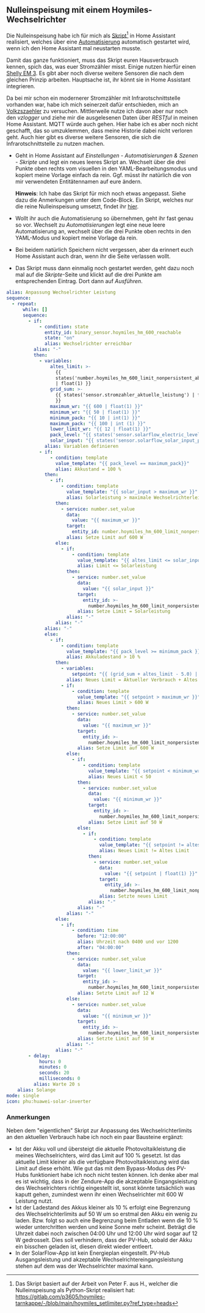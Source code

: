 ## Nulleinspeisung mit einem Hoymiles-Wechselrichter
Die Nulleinspeisung habe ich für mich als [Skript](script.yaml)[^1] in Home Assistant realisiert, welches über eine [Automatisierung](automation.yaml) automatisch gestartet wird, wenn ich den Home Assistant mal neustarten musste.

Damit das ganze funktioniert, muss das Skript euren Hausverbrauch kennen, spich das, was euer Stromzähler misst. Einige nutzen hierfür einen [Shelly EM 3](https://www.shelly.com/de/products/shop/shelly-3em-1). Es gibt aber noch diverse weitere Sensoren die nach dem gleichen Prinzip arbeiten. Hauptsache ist, ihr könnt sie in Home Assistant integrieren.

Da bei mir schon ein modernerer Stromzähler mit Infrarotschnittstelle vorhanden war, habe ich mich seinerzeit dafür entschieden, mich an [Volkzszaehler](https://wiki.volkszaehler.org/) zu versuchen. Mittlerweile nutze ich davon aber nur noch den _vzlogger_ und ziehe mir die ausgelesenen Daten über _RESTful_ in meinen Home Assistant. MQTT würde auch gehen. Hier habe ich es aber noch nicht geschafft, das so umzuklemmen, dass meine Historie dabei nicht verloren geht. Auch hier gibt es diverse weitere Sensoren, die sich die Infrarotschnittstelle zu nutzen machen.
+ Geht in Home Assistant auf _Einstellungen_ - _Automatisierungen & Szenen_ - _Skripte_ und legt ein neues leeres Skript an. Wechselt über die drei Punkte oben rechts vom visuellen in den YAML-Bearbeitungsmodus und kopiert meine Vorlage einfach da rein. Ggf. müsst ihr natürlich die von mir verwendeten Entitätennamen auf eure ändern.
  
  **Hinweis**: Ich habe das Skript für mich noch etwas angepasst. Siehe dazu die Anmerkungen unter dem Code-Block. Ein Skript, welches nur die reine Nulleinspeisung umsetzt, findet ihr [hier](script_nur_nulleinspeisung.yaml).
+ Wollt ihr auch die Automatisierung so übernehmen, geht ihr fast genau so vor. Wechselt zu _Automatisierungen_ legt eine neue leere Automatisierung an, wechselt über die drei Punkte oben rechts in den YAML-Modus und kopiert meine Vorlage da rein.
+ Bei beidem natürlich Speichern nicht vergessen, aber da erinnert euch Home Assistant auch dran, wenn ihr die Seite verlassen wollt.
+ Das Skript muss dann einmalig noch gestartet werden, geht dazu noch mal auf die _Skripte_-Seite und klickt auf die drei Punkte am entsprechenden Eintrag. Dort dann auf _Ausführen_.
```yaml
alias: Anpassung Wechselrichter Leistung
sequence:
  - repeat:
      while: []
      sequence:
        - if:
            - condition: state
              entity_id: binary_sensor.hoymiles_hm_600_reachable
              state: "on"
              alias: Wechselrichter erreichbar
          alias: "-"
          then:
            - variables:
                altes_limit: >-
                  {{
                  states('number.hoymiles_hm_600_limit_nonpersistent_absolute')
                  | float(1) }}
                grid_sum: >-
                  {{ states('sensor.stromzahler_aktuelle_leistung') | float(1)
                  }}
                maximum_wr: "{{ 600 | float(1) }}"
                minimum_wr: "{{ 50 | float(1) }}"
                minimum_pack: "{{ 10 | int(1) }}"
                maximum_pack: "{{ 100 | int (1) }}"
                lower_limit_wr: "{{ 12 | float(1) }}"
                pack_level: "{{ states('sensor.solarflow_electric_level') | int(1) }}"
                solar_input: "{{ states('sensor.solarflow_solar_input_power') | float(1) }}"
              alias: Variablen definieren
            - if:
                - condition: template
                  value_template: "{{ pack_level == maximum_pack}}"
                  alias: Akkustand = 100 %
              then:
                - if:
                    - condition: template
                      value_template: "{{ solar_input > maximum_wr }}"
                      alias: Solarleistung > maximale Wechselrichterleistung
                  then:
                    - service: number.set_value
                      data:
                        value: "{{ maximum_wr }}"
                      target:
                        entity_id: number.hoymiles_hm_600_limit_nonpersistent_absolute
                      alias: Setze Limit auf 600 W
                  else:
                    - if:
                        - condition: template
                          value_template: "{{ altes_limit <= solar_input}}"
                          alias: Limit <= Solarleistung
                      then:
                        - service: number.set_value
                          data:
                            value: "{{ solar_input }}"
                          target:
                            entity_id: >-
                              number.hoymiles_hm_600_limit_nonpersistent_absolute
                          alias: Setze Limit = Solarleistung
                      alias: "-"
                  alias: "-"
              alias: "-"
              else:
                - if:
                    - condition: template
                      value_template: "{{ pack_level >= minimum_pack }}"
                      alias: Akkuladestand > 10 %
                  then:
                    - variables:
                        setpoint: "{{ (grid_sum + altes_limit - 5.0) | float(1) }}"
                      alias: Neues Limit = Aktueller Verbrauch + Altes Limit - 5
                    - if:
                        - condition: template
                          value_template: "{{ setpoint > maximum_wr }}"
                          alias: Neues Limit > 600 W
                      then:
                        - service: number.set_value
                          data:
                            value: "{{ maximum_wr }}"
                          target:
                            entity_id: >-
                              number.hoymiles_hm_600_limit_nonpersistent_absolute
                          alias: Setze Limit auf 600 W
                      else:
                        - if:
                            - condition: template
                              value_template: "{{ setpoint < minimum_wr}}"
                              alias: Neues Limit < 50
                          then:
                            - service: number.set_value
                              data:
                                value: "{{ minimum_wr }}"
                              target:
                                entity_id: >-
                                  number.hoymiles_hm_600_limit_nonpersistent_absolute
                              alias: Setze Limit auf 50 W
                          else:
                            - if:
                                - condition: template
                                  value_template: "{{ setpoint != altes_limit }}"
                                  alias: Neues Limit != Altes Limit
                              then:
                                - service: number.set_value
                                  data:
                                    value: "{{ setpoint | float(1) }}"
                                  target:
                                    entity_id: >-
                                      number.hoymiles_hm_600_limit_nonpersistent_absolute
                                  alias: Setzte neues Limit
                              alias: "-"
                          alias: "-"
                      alias: "-"
                  else:
                    - if:
                        - condition: time
                          before: "12:00:00"
                          alias: Uhrzeit nach 0400 und vor 1200
                          after: "04:00:00"
                      then:
                        - service: number.set_value
                          data:
                            value: "{{ lower_limit_wr }}"
                          target:
                            entity_id: >-
                              number.hoymiles_hm_600_limit_nonpersistent_absolute
                          alias: Setzte Limit auf 12 W
                      else:
                        - service: number.set_value
                          data:
                            value: "{{ minimum_wr }}"
                          target:
                            entity_id: >-
                              number.hoymiles_hm_600_limit_nonpersistent_absolute
                          alias: Setzte Limit auf 50 W
                      alias: "-"
                  alias: "-"
        - delay:
            hours: 0
            minutes: 0
            seconds: 20
            milliseconds: 0
          alias: Warte 20 s
    alias: Solange
mode: single
icon: phu:huawei-solar-inverter
```
### Anmerkungen
Neben dem "eigentlichen" Skript zur Anpassung des Wechselrichterlimits an den aktuellen Verbrauch habe ich noch ein paar Bausteine ergänzt:
+ Ist der Akku voll und übersteigt die aktuelle Photovoltaikleistung die meines Wechselrichters, wird das Limit auf 100 % gesetzt. Ist das aktuelle Limit kleiner als die verfügbare Photovoltaikleistung wird das Limit auf diese erhöht. Wie gut das mit dem Bypass-Modus des PV-Hubs funktioniert habe ich noch nicht testen können. Ich denke aber mal es ist wichtig, dass in der Zendure-App die akzeptable Eingangsleistung des Wechselrichters richtig eingestellt ist, sonst könnte tatsächlich was kaputt gehen, zumindest wenn ihr einen Wechselrichter mit 600 W Leistung nutzt.
+ Ist der Ladestand des Akkus kleiner als 10 % erfolgt eine Begrenzung des Wechselrichterlimits auf 50 W um so erstmal den Akku ein wenig zu laden. Bzw. folgt so auch eine Begrenzung beim Entladen wenn die 10 % wieder unterchritten werden und keine Sonne mehr scheint. Beträgt die Uhrzeit dabei noch zwischen 04:00 Uhr und 12:00 Uhr wird sogar auf 12 W gedrosselt. Dies soll verhindern, dass der PV-Hub, sobald der Akku ein bisschen geladen ist, diesen direkt wieder entleert.
+ In der SolarFlow-App ist kein Energieplan eingestellt. PV-Hub Ausgangsleistung und akzeptable Wechselrichtereingangsleistung stehen auf dem was der Wechselrichter maximal kann.
[^1]: Das Skript basiert auf der Arbeit von Peter F. aus H., welcher die Nulleinspeisung als Python-Skript realisiert hat: https://gitlab.com/p3605/hoymiles-tarnkappe/-/blob/main/hoymiles_setlimiter.py?ref_type=heads
